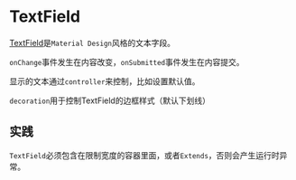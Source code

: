 # TextField

[TextField](https://api.flutter.dev/flutter/material/TextField-class.html)是`Material Design`风格的文本字段。

`onChange`事件发生在内容改变，`onSubmitted`事件发生在内容提交。

显示的文本通过`controller`来控制，比如设置默认值。

`decoration`用于控制TextField的边框样式（默认下划线）

## 实践

`TextField`必须包含在限制宽度的容器里面，或者`Extends`，否则会产生运行时异常。


